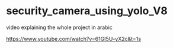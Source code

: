 # security_camera_using_yolo_V8

video explaining the whole project in arabic

https://www.youtube.com/watch?v=61GI5U-yX2c&t=1s
